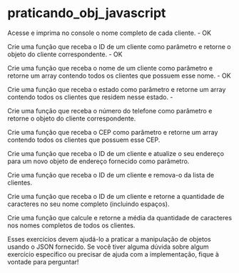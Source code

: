 # praticando_obj_javascript

Acesse e imprima no console o nome completo de cada cliente. - OK 

Crie uma função que receba o ID de um cliente como parâmetro e retorne o objeto do cliente correspondente. - OK

Crie uma função que receba o nome de um cliente como parâmetro e retorne um array contendo todos os clientes que possuem esse nome. - OK 

Crie uma função que receba o estado como parâmetro e retorne um array contendo todos os clientes que residem nesse estado. - 

Crie uma função que receba o número do telefone como parâmetro e retorne o objeto do cliente correspondente.

Crie uma função que receba o CEP como parâmetro e retorne um array contendo todos os clientes que possuem esse CEP.

Crie uma função que receba o ID de um cliente e atualize o seu endereço para um novo objeto de endereço fornecido como parâmetro.

Crie uma função que receba o ID de um cliente e remova-o da lista de clientes.

Crie uma função que receba o ID de um cliente e retorne a quantidade de caracteres no seu nome completo (incluindo espaços).

Crie uma função que calcule e retorne a média da quantidade de caracteres nos nomes completos de todos os clientes.

Esses exercícios devem ajudá-lo a praticar a manipulação de objetos usando o JSON fornecido. Se você tiver alguma dúvida sobre algum exercício específico ou precisar de ajuda com a implementação, fique à vontade para perguntar!
